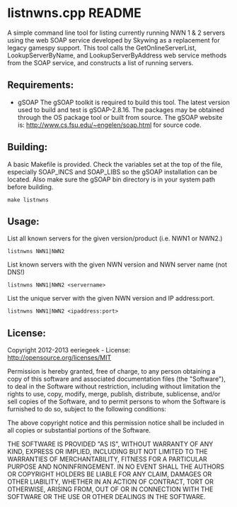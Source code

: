 listnwns.cpp README
===================

A simple command line tool for listing currently running  NWN 1 & 2 servers
using the web SOAP service developed by Skywing as a replacement for legacy
gamespy support. This tool calls the GetOnlineServerList, LookupServerByName,
and LookupServerByAddress web service methods from the SOAP service, and
constructs a list of running servers.


Requirements:
-------------

* gSOAP
	The gSOAP toolkit is required to build this tool. The latest version
	used to build and test is gSOAP-2.8.16. The packages may be obtained
	through the OS package tool or built from source. The gSOAP website
	is: http://www.cs.fsu.edu/~engelen/soap.html for source code.


Building:
---------

A basic Makefile is provided. Check the variables set at the top of the file,
especially SOAP_INCS and SOAP_LIBS so the gSOAP installation can be located.
Also make sure the gSOAP bin directory is in your system path before building.

	make listnwns


Usage:
------

List all known servers for the given version/product (i.e. NWN1 or NWN2.)

	listnwns NWN1|NWN2

List known servers with the given NWN version and NWN server name (not DNS!)

	listnwns NWN1|NWN2 <servername>

List the unique server with the given NWN version and IP address:port.

	listnwns NWN1|NWN2 <ipaddress:port>


License:
--------

Copyright 2012-2013 eeriegeek - License: http://opensource.org/licenses/MIT

Permission is hereby granted, free of charge, to any person obtaining a copy
of this software and associated documentation files (the "Software"), to deal
in the Software without restriction, including without limitation the rights
to use, copy, modify, merge, publish, distribute, sublicense, and/or sell
copies of the Software, and to permit persons to whom the Software is
furnished to do so, subject to the following conditions:

The above copyright notice and this permission notice shall be included in
all copies or substantial portions of the Software.

THE SOFTWARE IS PROVIDED "AS IS", WITHOUT WARRANTY OF ANY KIND, EXPRESS OR
IMPLIED, INCLUDING BUT NOT LIMITED TO THE WARRANTIES OF MERCHANTABILITY,
FITNESS FOR A PARTICULAR PURPOSE AND NONINFRINGEMENT. IN NO EVENT SHALL THE
AUTHORS OR COPYRIGHT HOLDERS BE LIABLE FOR ANY CLAIM, DAMAGES OR OTHER
LIABILITY, WHETHER IN AN ACTION OF CONTRACT, TORT OR OTHERWISE, ARISING FROM,
OUT OF OR IN CONNECTION WITH THE SOFTWARE OR THE USE OR OTHER DEALINGS IN THE
SOFTWARE.

